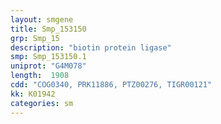 ```yaml
---
layout: smgene
title: Smp_153150
grp: Smp_15
description: "biotin protein ligase"
smp: Smp_153150.1
uniprot: "G4M078"
length:  1908
cdd: "COG0340, PRK11886, PTZ00276, TIGR00121"
kk: K01942
categories: sm
---
```

